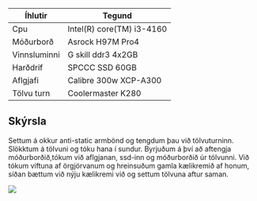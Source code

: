 | Íhlutir | Tegund |
|-------|------|
| Cpu | Intel(R) core(TM) i3-4160 |
| Móðurborð| Asrock H97M Pro4|
| Vinnsluminni | G skill ddr3 4x2GB |
| Harðdrif | SPCCC SSD 60GB|
| Aflgjafi | Calibre 300w XCP-A300|
| Tölvu turn | Coolermaster K280|

## Skýrsla

Settum á okkur anti-static armbönd og tengdum þau við tölvuturninn.
Slökktum á tölvuni og tóku hana í sundur.
Byrjuðum á því að aftengja móðurborðið,tókum við aflgjanan, ssd-inn og móðurborðið úr tölvunni. Við tókum viftuna af örgjörvanum og hreinsuðum gamla kælikremið af honum, síðan bættum við nýju kælikremi við og settum tölvuna aftur saman. 

![](cables.jpeg)